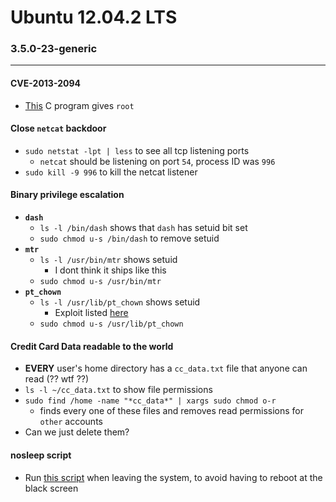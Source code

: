 # Ubuntu 12.04.2 LTS
### 3.5.0-23-generic
---
#### CVE-2013-2094
- [This](https://github.com/SecWiki/linux-kernel-exploits/blob/master/2013/CVE-2013-2094/perf_swevent.c) C program gives `root`

#### Close `netcat` backdoor
- `sudo netstat -lpt | less` to see all tcp listening ports
  - `netcat` should be listening on port `54`, process ID was `996`
- `sudo kill -9 996` to kill the netcat listener

#### Binary privilege escalation
- **`dash`**
  - `ls -l /bin/dash` shows that `dash` has setuid bit set
  - `sudo chmod u-s /bin/dash` to remove setuid
- **`mtr`**
  - `ls -l /usr/bin/mtr` shows setuid
    - I dont think it ships like this
  - `sudo chmod u-s /usr/bin/mtr`
- **`pt_chown`**
  - `ls -l /usr/lib/pt_chown` shows setuid
    - Exploit listed [here](https://packetstormsecurity.com/files/141910/Ubuntu-PT-Chown-Privilege-Escalation.html)
  - `sudo chmod u-s /usr/lib/pt_chown`

#### Credit Card Data readable to the world
- **EVERY** user's home directory has a `cc_data.txt` file that anyone can read (?? wtf ??)
- `ls -l ~/cc_data.txt` to show file permissions
- `sudo find /home -name "*cc_data*" | xargs sudo chmod o-r`
  - finds every one of these files and removes read permissions for `other` accounts
- Can we just delete them?

#### nosleep script
- Run [this script](./nosleep) when leaving the system, to avoid having to reboot at the black screen
